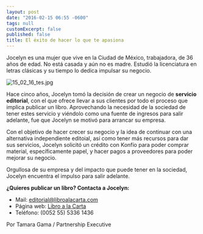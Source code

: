 ```yaml
---
layout: post
date: "2016-02-15 06:55 -0600"
tags: null
customExcerpt: false
published: false
title: El éxito de hacer lo que te apasiona
---
```


Jocelyn es una mujer que vive en la Ciudad de México, trabajadora, de 36 años de edad. No está casada y aún no es madre. Estudió la licenciatura en letras clásicas y su tiempo lo dedica impulsar su negocio.

![15_02_16_tes.jpg]({{site.baseurl}}/img/15_02_16_tes.jpg)

Hace cinco años, Jocelyn tomó la decisión de crear un negocio de **servicio editorial**, con el que ofrece llevar a sus clientes por todo el proceso que implica publicar un libro. Aprovechando la necesidad de la sociedad de tener estes servicio y viéndolo como una fuente de ingresos para salir adelante, fue que Jocelyn se motivó para arrancar su empresa. 

Con el objetivo de hacer crecer su negocio y la idea de continuar con una alternativa independiente editoial, así como tener más recursos para dar sus servicios, Jocelyn solicitó un crédito con Konfío para poder comprar material, específicamente papel, y hacer pagos a proveedores para poder mejorar su negocio.

Orgullosa de su empresa y del impacto que puede tener en la sociedad, Jocelyn encuentra el impulso para salir adelante.

**¿Quieres publicar un libro? Contacta a Jocelyn:**

- Mail: editorial@libroalacarta.com
- Página web: [Libro a la Carta](http://www.libroalacarta.com/web/index.html)
- Teléfono: (0052 55) 5336 1436

Por Tamara Gama / Partnership Executive

